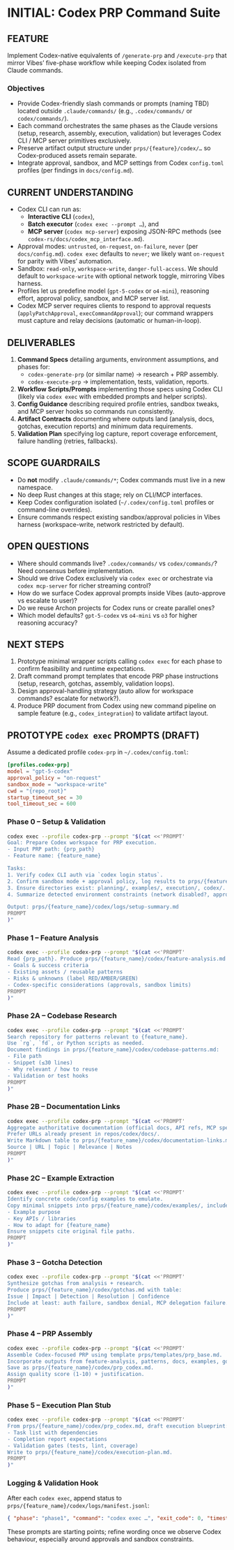 # INITIAL: Codex PRP Command Suite

## FEATURE
Implement Codex-native equivalents of `/generate-prp` and `/execute-prp` that mirror Vibes’ five-phase workflow while keeping Codex isolated from Claude commands.

### Objectives
- Provide Codex-friendly slash commands or prompts (naming TBD) located outside `.claude/commands/` (e.g., `.codex/commands/` or `codex/commands/`).
- Each command orchestrates the same phases as the Claude versions (setup, research, assembly, execution, validation) but leverages Codex CLI / MCP server primitives exclusively.
- Preserve artifact output structure under `prps/{feature}/codex/…` so Codex-produced assets remain separate.
- Integrate approval, sandbox, and MCP settings from Codex `config.toml` profiles (per findings in `docs/config.md`).

## CURRENT UNDERSTANDING
- Codex CLI can run as:
  - **Interactive CLI** (`codex`),
  - **Batch executor** (`codex exec --prompt …`), and
  - **MCP server** (`codex mcp-server`) exposing JSON-RPC methods (see `codex-rs/docs/codex_mcp_interface.md`).
- Approval modes: `untrusted`, `on-request`, `on-failure`, `never` (per `docs/config.md`). `codex exec` defaults to `never`; we likely want `on-request` for parity with Vibes’ automation.
- Sandbox: `read-only`, `workspace-write`, `danger-full-access`. We should default to `workspace-write` with optional network toggle, mirroring Vibes harness.
- Profiles let us predefine model (`gpt-5-codex` or `o4-mini`), reasoning effort, approval policy, sandbox, and MCP server list.
- Codex MCP server requires clients to respond to approval requests (`applyPatchApproval`, `execCommandApproval`); our command wrappers must capture and relay decisions (automatic or human-in-loop).

## DELIVERABLES
1. **Command Specs** detailing arguments, environment assumptions, and phases for:
   - `codex-generate-prp` (or similar name) → research + PRP assembly.
   - `codex-execute-prp` → implementation, tests, validation, reports.
2. **Workflow Scripts/Prompts** implementing those specs using Codex CLI (likely via `codex exec` with embedded prompts and helper scripts).
3. **Config Guidance** describing required profile entries, sandbox tweaks, and MCP server hooks so commands run consistently.
4. **Artifact Contracts** documenting where outputs land (analysis, docs, gotchas, execution reports) and minimum data requirements.
5. **Validation Plan** specifying log capture, report coverage enforcement, failure handling (retries, fallbacks).

## SCOPE GUARDRAILS
- Do **not** modify `.claude/commands/*`; Codex commands must live in a new namespace.
- No deep Rust changes at this stage; rely on CLI/MCP interfaces.
- Keep Codex configuration isolated (`~/.codex/config.toml` profiles or command-line overrides).
- Ensure commands respect existing sandbox/approval policies in Vibes harness (workspace-write, network restricted by default).

## OPEN QUESTIONS
- Where should commands live? `.codex/commands/` vs `codex/commands/`? Need consensus before implementation.
- Should we drive Codex exclusively via `codex exec` or orchestrate via `codex mcp-server` for richer streaming control?
- How do we surface Codex approval prompts inside Vibes (auto-approve vs escalate to user)?
- Do we reuse Archon projects for Codex runs or create parallel ones?
- Which model defaults? `gpt-5-codex` vs `o4-mini` vs `o3` for higher reasoning accuracy?

## NEXT STEPS
1. Prototype minimal wrapper scripts calling `codex exec` for each phase to confirm feasibility and runtime expectations.
2. Draft command prompt templates that encode PRP phase instructions (setup, research, gotchas, assembly, validation loops).
3. Design approval-handling strategy (auto allow for workspace commands? escalate for network?).
4. Produce PRP document from Codex using new command pipeline on sample feature (e.g., `codex_integration`) to validate artifact layout.

## PROTOTYPE `codex exec` PROMPTS (DRAFT)

Assume a dedicated profile `codex-prp` in `~/.codex/config.toml`:

```toml
[profiles.codex-prp]
model = "gpt-5-codex"
approval_policy = "on-request"
sandbox_mode = "workspace-write"
cwd = "{repo_root}"
startup_timeout_sec = 30
tool_timeout_sec = 600
```

### Phase 0 – Setup & Validation
```bash
codex exec --profile codex-prp --prompt "$(cat <<'PROMPT'
Goal: Prepare Codex workspace for PRP execution.
- Input PRP path: {prp_path}
- Feature name: {feature_name}

Tasks:
1. Verify codex CLI auth via `codex login status`.
2. Confirm sandbox mode + approval policy, log results to prps/{feature_name}/codex/logs/phase0.md.
3. Ensure directories exist: planning/, examples/, execution/, codex/.
4. Summarize detected environment constraints (network disabled?, approvals?).

Output: prps/{feature_name}/codex/logs/setup-summary.md
PROMPT
)"
```

### Phase 1 – Feature Analysis
```bash
codex exec --profile codex-prp --prompt "$(cat <<'PROMPT'
Read {prp_path}. Produce prps/{feature_name}/codex/feature-analysis.md with:
- Goals & success criteria
- Existing assets / reusable patterns
- Risks & unknowns (label RED/AMBER/GREEN)
- Codex-specific considerations (approvals, sandbox limits)
PROMPT
)"
```

### Phase 2A – Codebase Research
```bash
codex exec --profile codex-prp --prompt "$(cat <<'PROMPT'
Search repository for patterns relevant to {feature_name}.
Use `rg`, `fd`, or Python scripts as needed.
Document findings in prps/{feature_name}/codex/codebase-patterns.md:
- File path
- Snippet (≤30 lines)
- Why relevant / how to reuse
- Validation or test hooks
PROMPT
)"
```

### Phase 2B – Documentation Links
```bash
codex exec --profile codex-prp --prompt "$(cat <<'PROMPT'
Aggregate authoritative documentation (official docs, API refs, MCP specs).
Prefer URLs already present in repos/codex/docs/.
Write Markdown table to prps/{feature_name}/codex/documentation-links.md with columns:
Source | URL | Topic | Relevance | Notes
PROMPT
)"
```

### Phase 2C – Example Extraction
```bash
codex exec --profile codex-prp --prompt "$(cat <<'PROMPT'
Identify concrete code/config examples to emulate.
Copy minimal snippets into prps/{feature_name}/codex/examples/, include README.md summarizing:
- Example purpose
- Key APIs / libraries
- How to adapt for {feature_name}
Ensure snippets cite original file paths.
PROMPT
)"
```

### Phase 3 – Gotcha Detection
```bash
codex exec --profile codex-prp --prompt "$(cat <<'PROMPT'
Synthesize gotchas from analysis + research.
Produce prps/{feature_name}/codex/gotchas.md with table:
Issue | Impact | Detection | Resolution | Confidence
Include at least: auth failure, sandbox denial, MCP delegation failure.
PROMPT
)"
```

### Phase 4 – PRP Assembly
```bash
codex exec --profile codex-prp --prompt "$(cat <<'PROMPT'
Assemble Codex-focused PRP using template prps/templates/prp_base.md.
Incorporate outputs from feature-analysis, patterns, docs, examples, gotchas.
Save as prps/{feature_name}/codex/prp_codex.md.
Assign quality score (1-10) + justification.
PROMPT
)"
```

### Phase 5 – Execution Plan Stub
```bash
codex exec --profile codex-prp --prompt "$(cat <<'PROMPT'
From prps/{feature_name}/codex/prp_codex.md, draft execution blueprint:
- Task list with dependencies
- Completion report expectations
- Validation gates (tests, lint, coverage)
Write to prps/{feature_name}/codex/execution-plan.md.
PROMPT
)"
```

### Logging & Validation Hook
After each `codex exec`, append status to `prps/{feature_name}/codex/logs/manifest.jsonl`:
```json
{ "phase": "phase1", "command": "codex exec …", "exit_code": 0, "timestamp": "…" }
```

These prompts are starting points; refine wording once we observe Codex behaviour, especially around approvals and sandbox constraints.
